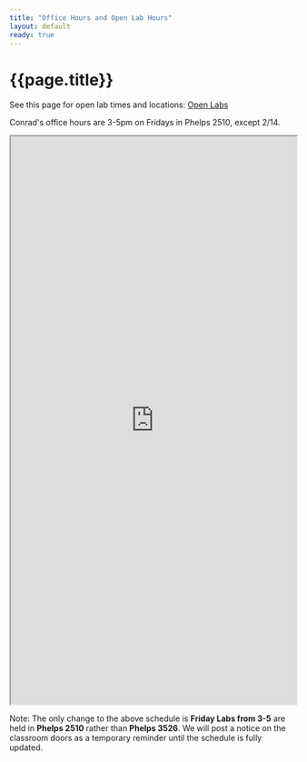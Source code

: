 ```yaml
---
title: "Office Hours and Open Lab Hours"
layout: default
ready: true
---
```


# {{page.title}}

See this page for open lab times and locations: [Open Labs](https://open-lab-scheduler.herokuapp.com)

Conrad's office hours are 3-5pm on Fridays in Phelps 2510, except 2/14.


<style>
  iframe { width: 100%; height: 1000px; overflow: scroll; }  
</style>

<iframe src="https://docs.google.com/spreadsheets/d/e/2PACX-1vSpVyxmlsoYbd3sKRuiF6MU4-QaFJ0SV9KsGwnA__n3Y0NSDevsLy2p_JJyCUXjsmqeiGxuXiGx8vnC/pubhtml?gid=2106887835&amp;single=true&amp;widget=true&amp;headers=false"></iframe>

Note: The only change to the above schedule is **Friday Labs from 3-5** are held in **Phelps 2510** rather than **Phelps 3526**. We will post a notice on the classroom doors as a temporary reminder until the schedule is fully updated. 
